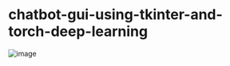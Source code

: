 # chatbot-gui-using-tkinter-and-torch-deep-learning

![image](https://user-images.githubusercontent.com/70314729/126989944-75b2ccbe-ac7e-4052-bd71-6b8a06a8cd88.png)
